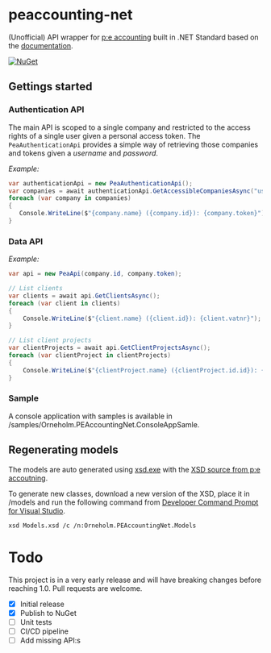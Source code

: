 # peaccounting-net
(Unofficial) API wrapper for [p:e accounting](https://www.accounting.pe/) built in .NET Standard based on the [documentation](https://my.accounting.pe/api/v1/doc).

[![NuGet](https://img.shields.io/nuget/v/Orneholm.PEAccountingNet.svg)](https://www.nuget.org/packages/Orneholm.PEAccountingNet/)

## Gettings started

### Authentication API

The main API is scoped to a single company and restricted to the access rights of a single user given a personal access token.
The `PeaAuthenticationApi` provides a simple way of retrieving those companies and tokens given a _username_ and _password_.

*Example:*
```csharp
var authenticationApi = new PeaAuthenticationApi();
var companies = await authenticationApi.GetAccessibleCompaniesAsync("username", "password");
foreach (var company in companies)
{
   Console.WriteLine($"{company.name} ({company.id}): {company.token}");
}
```

### Data API

*Example:*
```csharp
var api = new PeaApi(company.id, company.token);

// List clients
var clients = await api.GetClientsAsync();
foreach (var client in clients)
{
    Console.WriteLine($"{client.name} ({client.id}): {client.vatnr}");
}

// List client projects
var clientProjects = await api.GetClientProjectsAsync();
foreach (var clientProject in clientProjects)
{
    Console.WriteLine($"{clientProject.name} ({clientProject.id.id}): {clientProject.comment}");
}
```

### Sample

A console application with samples is available in /samples/Orneholm.PEAccountingNet.ConsoleAppSamle.


## Regenerating models
The models are auto generated using [xsd.exe](https://docs.microsoft.com/en-us/dotnet/standard/serialization/xml-schema-definition-tool-xsd-exe) with the [XSD source from p:e accoutning](https://my.accounting.pe/api/v1/xsd).

To generate new classes, download a new version of the XSD, place it in /models and run the following command from [Developer Command Prompt for Visual Studio](https://docs.microsoft.com/en-us/dotnet/framework/tools/developer-command-prompt-for-vs).
```
xsd Models.xsd /c /n:Orneholm.PEAccountingNet.Models
```

# Todo
This project is in a very early release and will have breaking changes before reaching 1.0.
Pull requests are welcome.

- [x] Initial release
- [x] Publish to NuGet
- [ ] Unit tests
- [ ] CI/CD pipeline
- [ ] Add missing API:s